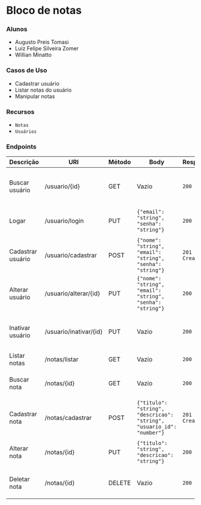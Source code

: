 # Bloco de notas

### Alunos
- Augusto Preis Tomasi
- Luiz Felipe Silveira Zomer
- Willian Minatto

### Casos de Uso
 - Cadastrar usuário
 - Listar notas do usuário
 - Manipular notas

### Recursos
 - `Notas`
 - `Usuários`

### Endpoints

| Descrição | URI | Método | Body | Response | Erro |
| --- | --- | --- | --- | --- | --- |
Buscar usuário | /usuario/{id} | GET | Vazio | `200 OK` | `404 Not Found` - Usuário não encontrado |
Logar | /usuario/login | PUT | `{"email": "string", "senha": "string"}` | `200 OK` | `404 Not Found` - Login inválido |
Cadastrar usuário | /usuario/cadastrar | POST | `{"nome": "string", "email": "string", "senha": "string"}` | `201 Created` | `400 Bad Request` - Dados inválidos |
Alterar usuário | /usuario/alterar/{id} | PUT | `{"nome": "string", "email": "string", "senha": "string"}` | `200 OK` | `400 Bad Request` - Dados inválidos |
Inativar usuário  | /usuario/inativar/{id} | PUT | Vazio | `200 OK` | `404 Not Found` - Usuário não encontrado |
Listar notas | /notas/listar | GET | Vazio | `200 OK` | Vazio |
Buscar nota | /notas/{id} | GET | Vazio | `200 OK` | `404 Not Found` - Nota não encontrada |
Cadastrar nota | /notas/cadastrar | POST | `{"titulo": "string", "descricao": "string", "usuario_id": "number"}` | `201 Created` | `400 Bad Request` - Dados inválidos |
Alterar nota | /notas/{id} | PUT | `{"titulo": "string", "descricao": "string"}` | `200 OK` | `400 Bad Request` - Dados inválidos |
Deletar nota | /notas/{id} | DELETE | Vazio | `200 OK` | `404 Not Found` - Nota não encontrada |

